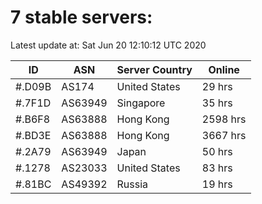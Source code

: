 # 7 stable servers:

Latest update at: Sat Jun 20 12:10:12 UTC 2020

| ID | ASN | Server Country | Online |
| -- | --- | -------------- | ------ |
| #.D09B | AS174 | United States | 29 hrs |
| #.7F1D | AS63949 | Singapore | 35 hrs |
| #.B6F8 | AS63888 | Hong Kong | 2598 hrs |
| #.BD3E | AS63888 | Hong Kong | 3667 hrs |
| #.2A79 | AS63949 | Japan | 50 hrs |
| #.1278 | AS23033 | United States | 83 hrs |
| #.81BC | AS49392 | Russia | 19 hrs |

